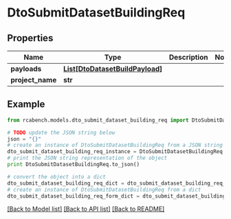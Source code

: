 # DtoSubmitDatasetBuildingReq


## Properties

Name | Type | Description | Notes
------------ | ------------- | ------------- | -------------
**payloads** | [**List[DtoDatasetBuildPayload]**](DtoDatasetBuildPayload.md) |  | 
**project_name** | **str** |  | 

## Example

```python
from rcabench.models.dto_submit_dataset_building_req import DtoSubmitDatasetBuildingReq

# TODO update the JSON string below
json = "{}"
# create an instance of DtoSubmitDatasetBuildingReq from a JSON string
dto_submit_dataset_building_req_instance = DtoSubmitDatasetBuildingReq.from_json(json)
# print the JSON string representation of the object
print DtoSubmitDatasetBuildingReq.to_json()

# convert the object into a dict
dto_submit_dataset_building_req_dict = dto_submit_dataset_building_req_instance.to_dict()
# create an instance of DtoSubmitDatasetBuildingReq from a dict
dto_submit_dataset_building_req_form_dict = dto_submit_dataset_building_req.from_dict(dto_submit_dataset_building_req_dict)
```
[[Back to Model list]](../README.md#documentation-for-models) [[Back to API list]](../README.md#documentation-for-api-endpoints) [[Back to README]](../README.md)


